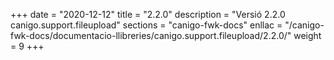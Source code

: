 +++
date        = "2020-12-12"
title       = "2.2.0"
description = "Versió 2.2.0 canigo.support.fileupload"
sections    = "canigo-fwk-docs"
enllac		= "/canigo-fwk-docs/documentacio-llibreries/canigo.support.fileupload/2.2.0/"
weight		= 9
+++
